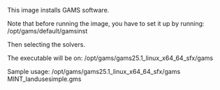 This image installs GAMS software.

Note that before running the image, you have to set it up by running: /opt/gams/default/gamsinst

Then selecting the solvers.

The executable will be on: /opt/gams/gams25.1_linux_x64_64_sfx/gams 

Sample usage: /opt/gams/gams25.1_linux_x64_64_sfx/gams MINT_landusesimple.gms

